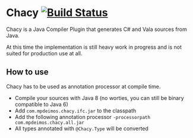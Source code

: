 Chacy [![Build Status](https://travis-ci.org/mpdeimos/chacy.svg?branch=master)](https://travis-ci.org/mpdeimos/chacy)
=====

Chacy is a Java Compiler Plugin that generates C# and Vala sources from Java.

At this time the implementation is still heavy work in progress and is not suited for production use at all.

How to use
----

Chacy has to be used as annotation processor at compile time.

* Compile your sources with Java 8 (no worties, you can still be binary compatible to Java 6)
* Add `com.mpdeimos.chacy.ifc.jar` to the classpath
* Add the following annotation processor `-processorpath com.mpdeimos.chacy.all.jar`
* All types annotated with `@Chacy.Type` will be converted
